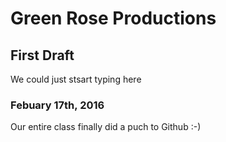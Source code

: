 # Green Rose Productions 
## First Draft
<p> We could just stsart typing here </p>

### Febuary 17th, 2016 
<p> Our entire class finally did a puch to Github :-)</p>
